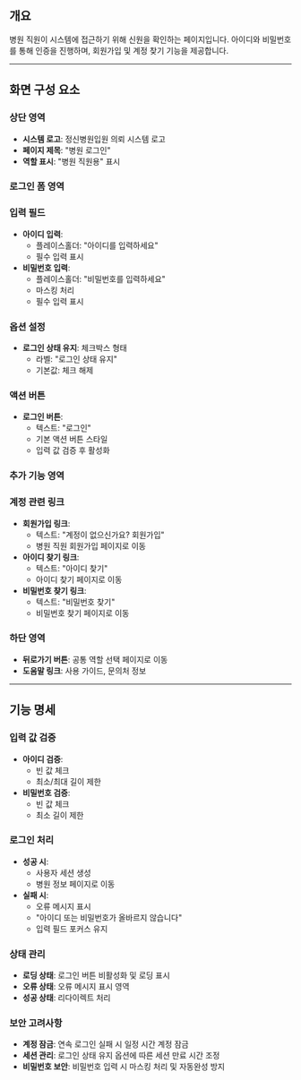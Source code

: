 ## 개요

병원 직원이 시스템에 접근하기 위해 신원을 확인하는 페이지입니다. 아이디와 비밀번호를 통해 인증을 진행하며, 회원가입 및 계정 찾기 기능을 제공합니다.

---

## 화면 구성 요소

### 상단 영역

- **시스템 로고**: 정신병원입원 의뢰 시스템 로고
- **페이지 제목**: "병원 로그인"
- **역할 표시**: "병원 직원용" 표시

### 로그인 폼 영역

### 입력 필드

- **아이디 입력**:
    - 플레이스홀더: "아이디를 입력하세요"
    - 필수 입력 표시
- **비밀번호 입력**:
    - 플레이스홀더: "비밀번호를 입력하세요"
    - 마스킹 처리
    - 필수 입력 표시

### 옵션 설정

- **로그인 상태 유지**: 체크박스 형태
    - 라벨: "로그인 상태 유지"
    - 기본값: 체크 해제

### 액션 버튼

- **로그인 버튼**:
    - 텍스트: "로그인"
    - 기본 액션 버튼 스타일
    - 입력 값 검증 후 활성화

### 추가 기능 영역

### 계정 관련 링크

- **회원가입 링크**:
    - 텍스트: "계정이 없으신가요? 회원가입"
    - 병원 직원 회원가입 페이지로 이동
- **아이디 찾기 링크**:
    - 텍스트: "아이디 찾기"
    - 아이디 찾기 페이지로 이동
- **비밀번호 찾기 링크**:
    - 텍스트: "비밀번호 찾기"
    - 비밀번호 찾기 페이지로 이동

### 하단 영역

- **뒤로가기 버튼**: 공통 역할 선택 페이지로 이동
- **도움말 링크**: 사용 가이드, 문의처 정보

---

## 기능 명세

### 입력 값 검증

- **아이디 검증**:
    - 빈 값 체크
    - 최소/최대 길이 제한
- **비밀번호 검증**:
    - 빈 값 체크
    - 최소 길이 제한

### 로그인 처리

- **성공 시**:
    - 사용자 세션 생성
    - 병원 정보 페이지로 이동
- **실패 시**:
    - 오류 메시지 표시
    - "아이디 또는 비밀번호가 올바르지 않습니다"
    - 입력 필드 포커스 유지

### 상태 관리

- **로딩 상태**: 로그인 버튼 비활성화 및 로딩 표시
- **오류 상태**: 오류 메시지 표시 영역
- **성공 상태**: 리다이렉트 처리

### 보안 고려사항

- **계정 잠금**: 연속 로그인 실패 시 일정 시간 계정 잠금
- **세션 관리**: 로그인 상태 유지 옵션에 따른 세션 만료 시간 조정
- **비밀번호 보안**: 비밀번호 입력 시 마스킹 처리 및 자동완성 방지